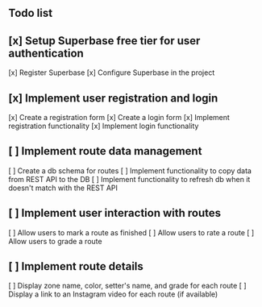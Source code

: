 ## Todo list 

## [x] Setup Superbase free tier for user authentication
[x] Register Superbase
[x] Configure Superbase in the project
## [x] Implement user registration and login
[x] Create a registration form
[x] Create a login form
[x] Implement registration functionality
[x] Implement login functionality
## [ ] Implement route data management
[ ] Create a db schema for routes
[ ] Implement functionality to copy data from REST API to the DB
[ ] Implement functionality to refresh db when it doesn't match with the REST API
## [ ] Implement user interaction with routes 
[ ] Allow users to mark a route as finished
[ ] Allow users to rate a route
[ ] Allow users to grade a route
## [ ] Implement route details
[ ] Display zone name, color, setter's name, and grade for each route
[ ] Display a link to an Instagram video for each route (if available)